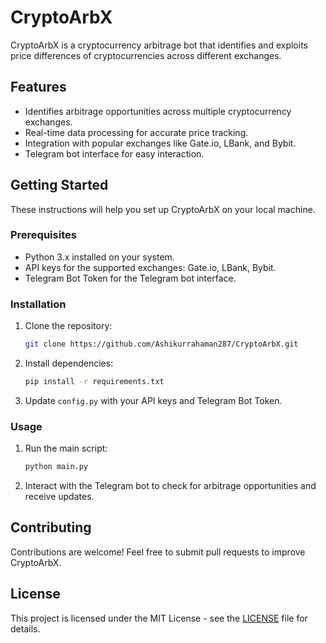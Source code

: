 
# CryptoArbX

CryptoArbX is a cryptocurrency arbitrage bot that identifies and exploits price differences of cryptocurrencies across different exchanges.

## Features

- Identifies arbitrage opportunities across multiple cryptocurrency exchanges.
- Real-time data processing for accurate price tracking.
- Integration with popular exchanges like Gate.io, LBank, and Bybit.
- Telegram bot interface for easy interaction.

## Getting Started

These instructions will help you set up CryptoArbX on your local machine.

### Prerequisites

- Python 3.x installed on your system.
- API keys for the supported exchanges: Gate.io, LBank, Bybit.
- Telegram Bot Token for the Telegram bot interface.

### Installation

1. Clone the repository:
   ```bash
   git clone https://github.com/Ashikurrahaman287/CryptoArbX.git
   ```

2. Install dependencies:
   ```bash
   pip install -r requirements.txt
   ```

3. Update `config.py` with your API keys and Telegram Bot Token.

### Usage

1. Run the main script:
   ```bash
   python main.py
   ```

2. Interact with the Telegram bot to check for arbitrage opportunities and receive updates.

## Contributing

Contributions are welcome! Feel free to submit pull requests to improve CryptoArbX.

## License

This project is licensed under the MIT License - see the [LICENSE](LICENSE) file for details.
